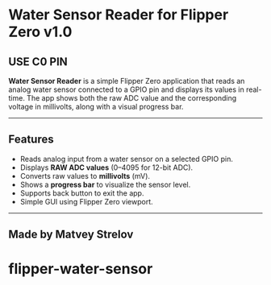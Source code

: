 # Water Sensor Reader for Flipper Zero v1.0

## USE C0 PIN

**Water Sensor Reader** is a simple Flipper Zero application that reads an analog water sensor connected to a GPIO pin and displays its values in real-time. The app shows both the raw ADC value and the corresponding voltage in millivolts, along with a visual progress bar.

---

## Features

- Reads analog input from a water sensor on a selected GPIO pin.
- Displays **RAW ADC values** (0–4095 for 12-bit ADC).
- Converts raw values to **millivolts** (mV).
- Shows a **progress bar** to visualize the sensor level.
- Supports back button to exit the app.
- Simple GUI using Flipper Zero viewport.

---

## Made by Matvey Strelov
# flipper-water-sensor
